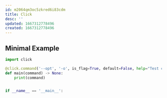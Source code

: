 ```yaml
---
id: m2064qm3oc5zkred6i83cdm
title: Click
desc: ''
updated: 1667312778496
created: 1667312778496
---
```


## Minimal Example

```py
import click

@click.command('--opt', '-o', is_flag=True, default=False, help="Test command.")
def main(command) -> None:
    print(command)


if __name__ == '__main__':

```
